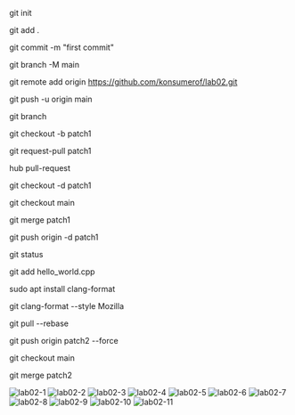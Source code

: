 git init

git add .

git commit -m "first commit"

git branch -M main

git remote add origin https://github.com/konsumerof/lab02.git

git push -u origin main

git branch

git checkout -b patch1

git request-pull patch1

hub pull-request

git checkout -d patch1

git checkout main

git merge patch1

git push origin -d patch1

git status

git add hello_world.cpp

sudo apt install clang-format

git clang-format --style Mozilla

git pull --rebase

git push origin patch2 --force

git checkout main

git merge patch2

![lab02-1](https://user-images.githubusercontent.com/90759633/159286019-953cecc5-bcc3-4ee2-b97e-a06e2472fdde.png)
![lab02-2](https://user-images.githubusercontent.com/90759633/159286026-7a79ec62-d32e-4f2b-9182-22ce3f6389f5.png)
![lab02-3](https://user-images.githubusercontent.com/90759633/159286036-853e756c-90bc-42c1-9624-4c228aa14ec4.png)
![lab02-4](https://user-images.githubusercontent.com/90759633/159286059-4f8c503f-b32b-48bb-947c-59a792971ca7.png)
![lab02-5](https://user-images.githubusercontent.com/90759633/159286058-a9552ccb-c714-4f65-916e-b51879dd4981.png)
![lab02-6](https://user-images.githubusercontent.com/90759633/159286068-6ae8171b-d45d-4009-ac81-3a7a0f898603.png)
![lab02-7](https://user-images.githubusercontent.com/90759633/159286079-66f07072-547f-43c2-8770-a3fa8b3817fb.png)
![lab02-8](https://user-images.githubusercontent.com/90759633/159286085-180742ba-e943-4998-ac4f-50e57c5a3ce0.png)
![lab02-9](https://user-images.githubusercontent.com/90759633/159286092-89cbdad9-cdec-4f2c-b751-36aa383b0f03.png)
![lab02-10](https://user-images.githubusercontent.com/90759633/159286102-30494da5-c4cb-4817-ac24-a967e1c6d99f.png)
![lab02-11](https://user-images.githubusercontent.com/90759633/159286106-18eb34f2-2bab-43f0-887a-d1d240ddabb4.png)
